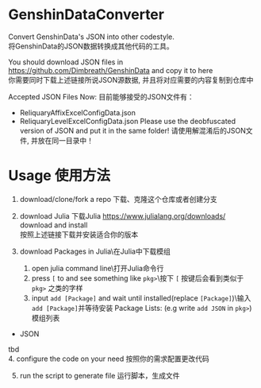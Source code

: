 # GenshinDataConverter
Convert GenshinData's JSON into other codestyle. \
将GenshinData的JSON数据转换成其他代码的工具。

You should download JSON files in https://github.com/Dimbreath/GenshinData and copy it to here\
你需要同时下载上述链接所说JSON源数据, 并且将对应需要的内容复制到仓库中

Accepted JSON Files Now: 目前能够接受的JSON文件有：
- ReliquaryAffixExcelConfigData.json
- ReliquaryLevelExcelConfigData.json
Please use the deobfuscated version of JSON and put it in the same folder! 请使用解混淆后的JSON文件, 并放在同一目录中！

# Usage 使用方法

1. download/clone/fork a repo    下载、克隆这个仓库或者创建分支

2. download Julia  下载Julia 
https://www.julialang.org/downloads/ download and install \
按照上述链接下载并安装适合你的版本

3. download Packages in Julia\在Julia中下载模组
    1. open julia command line\打开Julia命令行
    2. press `[` to and see something like `pkg>`\按下 `[` 按键后会看到类似于 `pkg>` 之类的字样
    3. input `add [Package]` and wait until installed(replace `[Package]`)\输入`add [Package]`并等待安装
Package Lists: (e.g write `add JSON` in `pkg>`)  模组列表
- JSON

tbd \
4. configure the code on your need     按照你的需求配置更改代码

5. run the script to generate file    运行脚本，生成文件
